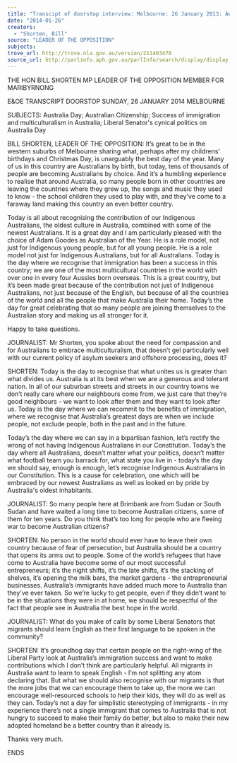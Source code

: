 ```yaml
---
title: "Transcipt of doorstop interview: Melbourne: 26 January 2013: Australia Day; Australian Citizenship; Success of immigration and multiculturalism in Australia; Liberal Senator's cynical politics on Australia Day"
date: "2014-01-26"
creators:
  - "Shorten, Bill"
source: "LEADER OF THE OPPOSITION"
subjects:
trove_url: http://trove.nla.gov.au/version/211403470
source_url: http://parlinfo.aph.gov.au/parlInfo/search/display/display.w3p;query=Id%3A%22media/pressrel/2966710%22
---
```


 

 THE HON BILL SHORTEN MP  LEADER OF THE OPPOSITION  MEMBER FOR MARIBYRNONG   

 E&OE TRANSCRIPT   DOORSTOP  SUNDAY, 26 JANUARY 2014  MELBOURNE  

 SUBJECTS: Australia Day; Australian Citizenship; Success of immigration  and multiculturalism in Australia; Liberal Senator's cynical politics on  Australia Day   

 BILL SHORTEN, LEADER OF THE OPPOSITION: It’s great to be in the western  suburbs of Melbourne sharing what, perhaps after my childrens' birthdays and  Christmas Day, is unarguably the best day of the year. Many of us in this country are  Australians by birth, but today, tens of thousands of people are becoming  Australians by choice. And it’s a humbling experience to realise that around  Australia, so many people born in other countries are leaving the countries where  they grew up, the songs and music they used to know - the school children they  used to play with, and they’ve come to a faraway land making this country an even  better country.       

 Today is all about recognising the contribution of our Indigenous Australians, the  oldest culture in Australia, combined with some of the newest Australians. It is a  great day and I am particularly pleased with the choice of Adam Goodes as  Australian of the Year. He is a role model, not just for Indigenous young people, but  for all young people. He is a role model not just for Indigenous Australians, but for  all Australians. Today is the day where we recognise that immigration has been a  success in this country; we are one of the most multicultural countries in the world  with over one in every four Aussies born overseas. This is a great country, but it’s  been made great because of the contribution not just of Indigenous Australians, not  just because of the English, but because of all the countries of the world and all the  people that make Australia their home.  Today’s the day for great celebrating that so  many people are joining themselves to the Australian story and making us all  stronger for it.   

 Happy to take questions.   

 JOURNALIST:  Mr Shorten, you spoke about the need for compassion and for  Australians to embrace multiculturalism, that doesn’t gel particularly well with our  current policy of asylum seekers and offshore processing, does it?   

 SHORTEN: Today is the day to recognise that what unites us is greater than what  divides us. Australia is at its best when we are a generous and tolerant nation. In all  of our suburban streets and streets in our country towns we don’t really care where  our neighbours come from, we just care that they’re good neighbours - we want to  look after them and they want to look after us. Today is the day where we can  recommit to the benefits of immigration, where we recognise that Australia’s  greatest days are when we include people, not exclude people, both in the past and  in the future.    

 Today’s the day where we can say in a bipartisan fashion, let’s rectify the wrong of  not having Indigenous Australians in our Constitution. Today’s the day where all  Australians, doesn’t matter what your politics, doesn’t matter what football team you  barrack for, what state you live in - today’s the day we should say, enough is  enough, let’s recognise Indigenous Australians in our Constitution. This is a cause for  celebration, one which will be embraced by our newest Australians as well as looked  on by pride by Australia's oldest inhabitants.   

 JOURNALIST: So many people here at Brimbank are from Sudan or South Sudan  and have waited a long time to become Australian citizens, some of them for ten  years. Do you think that’s too long for people who are fleeing war to become  Australian citizens?   

 SHORTEN:  No person in the world should ever have to leave their own country  because of fear of persecution, but Australia should be a country that opens its arms  out to people. Some of the world’s refugees that have come to Australia have  become some of our most successful entrepreneurs; it’s the night shifts, it’s the late  shifts, it’s the stacking of shelves, it’s opening the milk bars, the market gardens -  the entrepreneurial businesses. Australia’s immigrants have added much more to  Australia than they’ve ever taken. So we’re lucky to get people, even if they didn’t  want to be in the situations they were in at home, we should be respectful of the  fact that people see in Australia the best hope in the world.   

 JOURNALIST:  What do you make of calls by some Liberal Senators that migrants  should learn English as their first language to be spoken in the community?   

 SHORTEN: It’s groundhog day that certain people on the right-wing of the Liberal  Party look at Australia’s immigration success and want to make contributions which I  don’t think are particularly helpful. All migrants in Australia want to learn to speak  English - I’m not splitting any atom declaring that. But what we should also  recognise with our migrants is that the more jobs that we can encourage them to  take up, the more we can encourage well-resourced schools to help their kids, they  will do as well as they can. Today’s not a day for simplistic stereotyping of  immigrants - in my experience there’s not a single immigrant that comes to Australia  that is not hungry to succeed to make their family do better, but also to make their  new adopted homeland be a better country than it already is. 

 

 Thanks very much.   

 ENDS 

